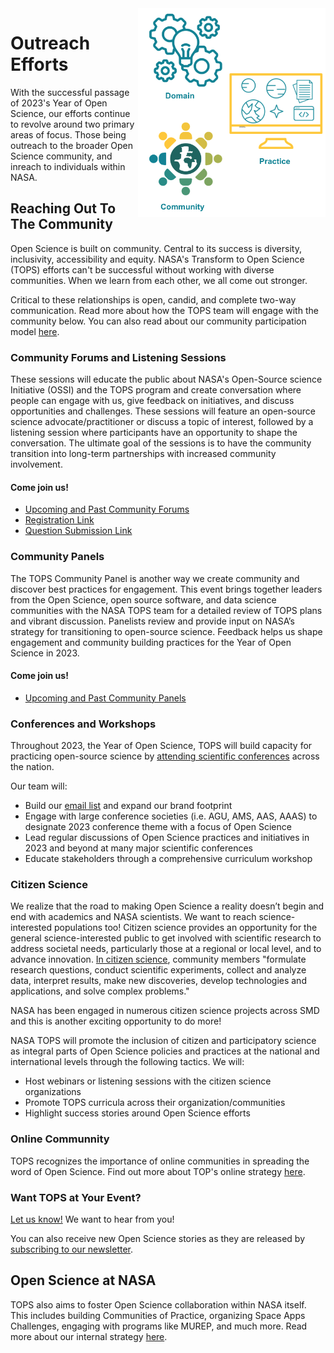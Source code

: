 <img align="right" src="../../Assets/Repository/Outreach/Communities_CynthiaHall.png" width="300" alt="image showing domaine, community, and practice">

# Outreach Efforts

With the successful passage of 2023's Year of Open Science, our efforts continue to revolve around two primary areas of focus.  Those being outreach to the broader Open Science community, and inreach to individuals within NASA.

## Reaching Out To The Community

Open Science is built on community. Central to its success is diversity, inclusivity, accessibility and equity. NASA's Transform to Open Science (TOPS) efforts can't be successful without working with diverse communities. When we learn from each other, we all come out stronger.

Critical to these relationships is open, candid, and complete two-way communication.  Read more about how the TOPS team will engage with the community below.  You can also read about our community participation model [here](./community_participation.md).

### Community Forums and Listening Sessions

These sessions will educate the public about NASA's Open-Source science Initiative (OSSI) and the TOPS program and create conversation where people can engage with us, give feedback on initiatives, and discuss opportunities and challenges. These sessions will feature an open-source science advocate/practitioner or discuss a topic of interest, followed by a listening session where participants have an opportunity to shape the conversation. The ultimate goal of the sessions is to have the community transition into long-term partnerships with increased community involvement.

#### Come join us! 

- [Upcoming and Past Community Forums](../../Events/Community_Forums/)
- [Registration Link](https://go.nasa.gov/3EG6uye)
- [Question Submission Link](https://nasa.cnf.io/sessions/kzbb/#!/dashboard)

### Community Panels

The TOPS Community Panel is another way we create community and discover best practices for engagement. This event brings together leaders from the Open Science, open source software, and data science communities with the NASA TOPS team for a detailed review of TOPS plans and vibrant discussion.  Panelists review and provide input on NASA’s strategy for transitioning to open-source science. Feedback helps us shape engagement and community building practices for the Year of Open Science in 2023.

#### Come join us!

- [Upcoming and Past Community Panels](../../Events/Community_Panels/)

### Conferences and Workshops

Throughout 2023, the Year of Open Science, TOPS will build capacity for practicing open-source science by [attending scientific conferences](../../Events/TOPS-Conferences) across the nation. 

Our team will: 

 - Build our [email list](https://nasa.github.io/Transform-to-Open-Science/signup/) and expand our brand footprint 
 - Engage with large conference societies (i.e. AGU, AMS, AAS, AAAS) to designate 2023 conference theme with a focus of Open Science
 - Lead regular discussions of Open Science practices and initiatives in 2023 and beyond at many major scientific conferences
 - Educate stakeholders through a comprehensive curriculum workshop

### Citizen Science

We realize that the road to making Open Science a reality doesn’t begin and end with academics and NASA scientists. We want to reach science-interested populations too! Citizen science provides an opportunity for the general science-interested public to get involved with scientific research to address societal needs, particularly those at a regional or local level, and to advance innovation. [In citizen science](https://www.citizenscience.gov), community members "formulate research questions, conduct scientific experiments, collect and analyze data, interpret results, make new discoveries, develop technologies and applications, and solve complex problems."

NASA has been engaged in numerous citizen science projects across SMD and this is another exciting opportunity to do more! 

NASA TOPS will promote the inclusion of citizen and participatory science as integral parts of Open Science policies and practices at the national and international levels through the following tactics. We will: 
 - Host webinars or listening sessions with the citizen science organizations
 - Promote TOPS curricula across their organization/communities
 - Highlight success stories around Open Science efforts

### Online Communnity

TOPS recognizes the importance of online communities in spreading the word of Open Science.  Find out more about TOP's online strategy [here](./online_community_strategy.md).

### Want TOPS at Your Event?

[Let us know!](https://github.com/nasa/Transform-to-Open-Science/discussions) We want to hear from you!

You can also receive new Open Science stories as they are released by [subscribing to our newsletter](https://nasa.github.io/Transform-to-Open-Science/signup/).

## Open Science at NASA

TOPS also aims to foster Open Science collaboration within NASA itself. This includes building Communities of Practice, organizing Space Apps Challenges, engaging with programs like MUREP, and much more.  Read more about our internal strategy [here](./internal_strategy.md).